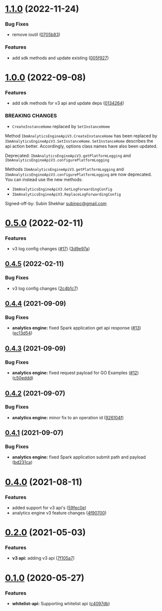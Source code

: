 # [1.1.0](https://github.com/IBM/ibm-iae-go-sdk/compare/v1.0.0...v1.1.0) (2022-11-24)


### Bug Fixes

* remove ioutil ([0705b83](https://github.com/IBM/ibm-iae-go-sdk/commit/0705b8301f22a8659f730ab1fb79230a0e317f10))


### Features

* add sdk methods and update existing ([005f927](https://github.com/IBM/ibm-iae-go-sdk/commit/005f92761a7b69ecc06af550b59569c3f33515a7))

# [1.0.0](https://github.com/IBM/ibm-iae-go-sdk/compare/v0.5.0...v1.0.0) (2022-09-08)


### Features

* add sdk methods for v3 api and update deps ([0134264](https://github.com/IBM/ibm-iae-go-sdk/commit/013426459ba1319e51c1fe53a5f81611a138b04e))


### BREAKING CHANGES

* `CreateInstanceHome` replaced by `SetInstanceHome`

Method `IbmAnalyticsEngineApiV3.CreateInstanceHome` has been replaced by `IbmAnalyticsEngineApiV3.SetInstanceHome`.
`SetInstanceHome` describes the api action better.
Accordingly, options class names have also been updated.

Deprecated: `IbmAnalyticsEngineApiV3.getPlatformLogging` and `IbmAnalyticsEngineApiV3.configurePlatformLogging`

Methods `IbmAnalyticsEngineApiV3.getPlatformLogging` and `IbmAnalyticsEngineApiV3.configurePlatformLogging` are now deprecated.
You can instead use the new methods:
- `IbmAnalyticsEngineApiV3.GetLogForwardingConfig`
- `IbmAnalyticsEngineApiV3.ReplaceLogForwardingConfig`

Signed-off-by: Subin Shekhar <subinpc@gmail.com>

# [0.5.0](https://github.com/IBM/ibm-iae-go-sdk/compare/v0.4.5...v0.5.0) (2022-02-11)


### Features

* v3 log config changes ([#17](https://github.com/IBM/ibm-iae-go-sdk/issues/17)) ([3d9e97a](https://github.com/IBM/ibm-iae-go-sdk/commit/3d9e97a3c2d8590a764dd76b5e83d40acdb3c0cd))

## [0.4.5](https://github.com/IBM/ibm-iae-go-sdk/compare/v0.4.4...v0.4.5) (2022-02-11)


### Bug Fixes

* v3 log config changes   ([2c4b1c7](https://github.com/IBM/ibm-iae-go-sdk/commit/2c4b1c7a03550eab0b1673044b91a87c423c20bc))

## [0.4.4](https://github.com/IBM/ibm-iae-go-sdk/compare/v0.4.3...v0.4.4) (2021-09-09)


### Bug Fixes

* **analytics engine:** fixed Spark application get api response ([#13](https://github.com/IBM/ibm-iae-go-sdk/issues/13)) ([ec13d54](https://github.com/IBM/ibm-iae-go-sdk/commit/ec13d54b08f2fac72cd0adf899aafc206725a16c))

## [0.4.3](https://github.com/IBM/ibm-iae-go-sdk/compare/v0.4.2...v0.4.3) (2021-09-09)


### Bug Fixes

* **analytics engine:** fixed request payload for GO Examples ([#12](https://github.com/IBM/ibm-iae-go-sdk/issues/12)) ([c50eddd](https://github.com/IBM/ibm-iae-go-sdk/commit/c50eddd0b412ff2d08dd6c8587a5d4b92f7448a9))

## [0.4.2](https://github.com/IBM/ibm-iae-go-sdk/compare/v0.4.1...v0.4.2) (2021-09-07)


### Bug Fixes

* **analytics engine:** minor fix to an operation id ([926104f](https://github.com/IBM/ibm-iae-go-sdk/commit/926104fbfc2ab6868e8293aa6295df4eaac2c5e9))

## [0.4.1](https://github.com/IBM/ibm-iae-go-sdk/compare/v0.4.0...v0.4.1) (2021-09-07)


### Bug Fixes

* **analytics engine:** fixed Spark application submit path and payload ([bd231ca](https://github.com/IBM/ibm-iae-go-sdk/commit/bd231ca7ee86e9604ee3e75763a4b9b3fa8eba12))

# [0.4.0](https://github.com/IBM/ibm-iae-go-sdk/compare/v0.3.1...v0.4.0) (2021-08-11)


### Features

* added support for v3 api's ([59fec0e](https://github.com/IBM/ibm-iae-go-sdk/commit/59fec0ea955106cba3ee5ea8bbb7bf86b3285a24))
* analytics engine v3 feature changes ([4f90700](https://github.com/IBM/ibm-iae-go-sdk/commit/4f90700e52d83d0719ecc8af443bb1de17494936))

# [0.2.0](https://github.com/IBM/ibm-iae-go-sdk/compare/v0.1.0...v0.2.0) (2021-05-03)


### Features

* **v3 api:** adding v3 api ([7f105a7](https://github.com/IBM/ibm-iae-go-sdk/commit/7f105a744fa0ad351d25c297df1a52c2121c3ffd))

# [0.1.0](https://github.com/IBM/ibm-iae-go-sdk/compare/v0.0.1...v0.1.0) (2020-05-27)


### Features

* **whitelist-api:** Supporting whitelist api ([c4097db](https://github.com/IBM/ibm-iae-go-sdk/commit/c4097db694679b3f416e8f5c17a0f389d0513b8a))
